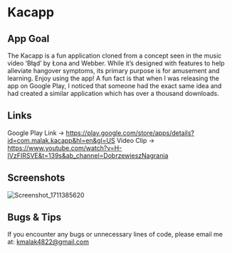 # Kacapp

## App Goal
The Kacapp is a fun application cloned from a concept seen in the music video ‘Błąd’ by Łona and Webber. While it’s designed with features to help alleviate hangover symptoms, its primary purpose is for amusement and learning. Enjoy using the app! A fun fact is that when I was releasing the app on Google Play, I noticed that someone had the exact same idea and had created a similar application which has over a thousand downloads.

## Links
Google Play Link -> https://play.google.com/store/apps/details?id=com.malak.kacapp&hl=en&gl=US
Video Clip -> https://www.youtube.com/watch?v=H-IVzFIRSVE&t=139s&ab_channel=DobrzewieszNagrania

## Screenshots
![Screenshot_1711385620](https://github.com/malak4822/KacApp/assets/71153710/0d45dff0-8062-4e4c-a9eb-4194b4376ccb)

## Bugs & Tips
If you encounter any bugs or unnecessary lines of code, please email me at: kmalak4822@gmail.com


